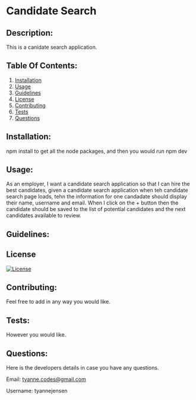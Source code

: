 # Candidate Search

## Description:

This is a canidate search application.

## Table Of Contents:

1. [Installation](#Installation)
2. [Usage](#Usage)
3. [Guidelines](#Guidelines)
4. [License](#License)
5. [Contributing](#Contributing)
6. [Tests](#Tests)
7. [Questions](#Questions)

## Installation:

npm install to get all the node packages, and then you would run npm dev

## Usage:

As an employer, I want a candidate search application so that I can hire the best candidates, given a candidate search application when teh candidate search page loads, tehn the information for one candadate should display their name, username and email. When I click on the + button then the candidate should be saved to the list of potential candidates and the next candidates available to review.

## Guidelines:

## License

[![License](https://img.shields.io/badge/License-Apache_2.0-blue.svg)](https://opensource.org/licenses/Apache-2.0)

## Contributing:

Feel free to add in any way you would like.

## Tests:

However you would like.

## Questions:

Here is the developers details in case you have any questions.

Email: tyanne.codes@gmail.com

Username: tyannejensen
